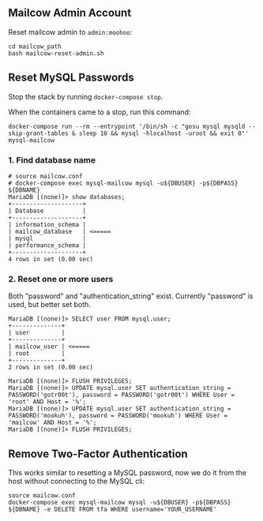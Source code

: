 ## Mailcow Admin Account

Reset mailcow admin to `admin:moohoo`:

```
cd mailcow_path
bash mailcow-reset-admin.sh
```

## Reset MySQL Passwords

Stop the stack by running `docker-compose stop`.

When the containers came to a stop, run this command:

```
docker-compose run --rm --entrypoint '/bin/sh -c "gosu mysql mysqld --skip-grant-tables & sleep 10 && mysql -hlocalhost -uroot && exit 0"' mysql-mailcow
```

### 1\. Find database name

```
# source mailcow.conf
# docker-compose exec mysql-mailcow mysql -u${DBUSER} -p${DBPASS} ${DBNAME}
MariaDB [(none)]> show databases;
+--------------------+
| Database           |
+--------------------+
| information_schema |
| mailcow_database   | <=====
| mysql              |
| performance_schema |
+--------------------+
4 rows in set (0.00 sec)
```

### 2\. Reset one or more users

Both "password" and "authentication_string" exist. Currently "password" is used, but better set both.

```
MariaDB [(none)]> SELECT user FROM mysql.user;
+--------------+
| user         |
+--------------+
| mailcow_user | <=====
| root         |
+--------------+
2 rows in set (0.00 sec)

MariaDB [(none)]> FLUSH PRIVILEGES;
MariaDB [(none)]> UPDATE mysql.user SET authentication_string = PASSWORD('gotr00t'), password = PASSWORD('gotr00t') WHERE User = 'root' AND Host = '%';
MariaDB [(none)]> UPDATE mysql.user SET authentication_string = PASSWORD('mookuh'), password = PASSWORD('mookuh') WHERE User = 'mailcow' AND Host = '%';
MariaDB [(none)]> FLUSH PRIVILEGES;
```

## Remove Two-Factor Authentication

This works similar to resetting a MySQL password, now we do it from the host without connecting to the MySQL cli:

```
source mailcow.conf
docker-compose exec mysql-mailcow mysql -u${DBUSER} -p${DBPASS} ${DBNAME} -e DELETE FROM tfa WHERE username='YOUR_USERNAME'
```
